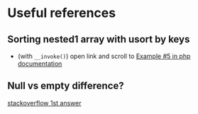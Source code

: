 # Useful references

## Sorting nested1 array with usort by keys

- (with ``__invoke()``) open link and scroll to [Example #5 in php documentation](https://www.php.net/manual/en/language.oop5.magic.php#object.invoke)

## Null vs empty difference?

[stackoverflow 1st answer](https://stackoverflow.com/questions/5615747/what-is-the-difference-between-null-and-empty)
